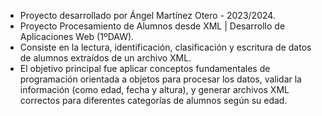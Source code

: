 *  Proyecto desarrollado por Ángel Martínez Otero - 2023/2024.
*  Proyecto Procesamiento de Alumnos desde XML | Desarrollo de Aplicaciones Web (1ºDAW).
*  Consiste en la lectura, identificación, clasificación y escritura de datos de alumnos extraídos de un archivo XML.
*  El objetivo principal fue aplicar conceptos fundamentales de programación orientada a objetos para procesar los datos, validar la información (como edad, fecha y altura), y generar archivos XML correctos para diferentes categorías de alumnos según su edad.
